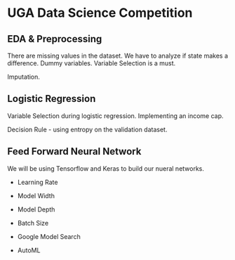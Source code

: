 # UGA Data Science Competition 

## EDA & Preprocessing
There are missing values in the dataset. We have to analyze if state makes a difference. 
Dummy variables. Variable Selection is a must. 

Imputation. 

## Logistic Regression 
Variable Selection during logistic regression. Implementing an income cap. 

Decision Rule - using entropy on the validation dataset. 

## Feed Forward Neural Network
We will be using Tensorflow and Keras to build our nueral networks. 

- Learning Rate
- Model Width 
- Model Depth 
- Batch Size

- Google Model Search 
- AutoML